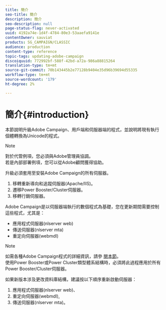 ```yaml
---
title: 簡介
seo-title: 簡介
description: 簡介
seo-description: null
page-status-flag: never-activated
uuid: 4192a74e-1d4f-4784-80e3-53aaefa9141e
contentOwner: sauviat
products: SG_CAMPAIGN/CLASSIC
audience: production
content-type: reference
topic-tags: updating-adobe-campaign
discoiquuid: 772992bf-588f-42bd-a72a-986a88815264
translation-type: tm+mt
source-git-commit: 70b143445b2e77128b9404e35d96b39694d55335
workflow-type: tm+mt
source-wordcount: '179'
ht-degree: 2%

---
```



# 簡介{#introduction}

本節說明升級Adobe Campaign、用戶端和伺服器端的程式，並說明將現有執行個體轉換為Unicode的程式。

>[!NOTE]
>
>對於代管例項，您必須與Adobe管理員協調。\
>若是內部部署例項，您可以從Adobe顧問獲得協助。

升級必須套用至安裝Adobe Campaign的所有伺服器。

1. 移轉重新導向和追蹤伺服器(Apache/IIS)。
1. 遷移Power Booster/Cluster伺服器。
1. 移轉行銷伺服器。

Adobe Campaign是以伺服器端執行的數個程式為基礎，您在更新期間需要控制這些程式，尤其是：

* 應用程式伺服器(nlserver web)
* 傳送伺服器(nlserver mta)
* 重定向伺服器(webmdl)

>[!NOTE]
>
>如需各種Adobe Campaign程式的詳細資訊，請參 [閱本節](../../installation/using/general-architecture.md#logical-application-layer)。\
>使用Power Booster或Power Cluster類型體系結構時，必須將此過程應用於所有Power Booster/Cluster伺服器。

如果新版本涉及更改資料庫結構，建議按以下順序重新啟動伺服器：

1. 應用程式伺服器(nlserver web)、
1. 重定向伺服器(webmdl),
1. 傳送伺服器(nlserver mta)。

